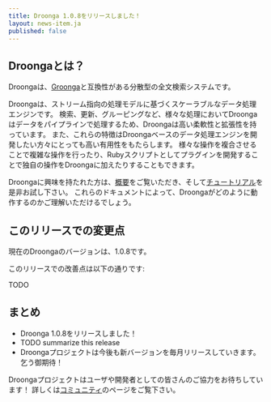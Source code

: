```yaml
---
title: Droonga 1.0.8をリリースしました！
layout: news-item.ja
published: false
---
```


## Droongaとは？

Droongaは、[Groonga][groonga]と互換性がある分散型の全文検索システムです。

Droongaは、ストリーム指向の処理モデルに基づくスケーラブルなデータ処理エンジンです。
検索、更新、グルーピングなど、様々な処理においてDroongaはデータをパイプラインで処理するため、Droongaは高い柔軟性と拡張性を持っています。
また、これらの特徴はDroongaベースのデータ処理エンジンを開発したい方々にとっても高い有用性をもたらします。
様々な操作を複合させることで複雑な操作を行ったり、Rubyスクリプトとしてプラグインを開発することで独自の操作をDroongaに加えたりすることもできます。

Droongaに興味を持たれた方は、[概要][overview]をご覧いただき、そして[チュートリアル][tutorial]を是非お試し下さい。
これらのドキュメントによって、Droongaがどのように動作するのかご理解いただけるでしょう。

## このリリースでの変更点

現在のDroongaのバージョンは、1.0.8です。

このリリースでの改善点は以下の通りです:

TODO

## まとめ

 * Droonga 1.0.8をリリースしました！
 * TODO summarize this release
 * Droongaプロジェクトは今後も新バージョンを毎月リリースしていきます。乞う御期待！

Droongaプロジェクトはユーザや開発者としての皆さんのご協力をお待ちしています！
詳しくは[コミュニティ][community]のページをご覧下さい。

  [community]: /ja/community/
  [overview]: /ja/overview/
  [tutorial]: /ja/tutorial/groonga/
  [groonga]: http://groonga.org/
